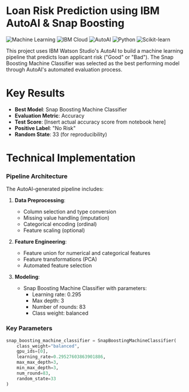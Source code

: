 # Loan Risk Prediction using IBM AutoAI & Snap Boosting

![Machine Learning](https://img.shields.io/badge/-Machine%20Learning-blueviolet) 
![IBM Cloud](https://img.shields.io/badge/IBM-Cloud-blue) 
![AutoAI](https://img.shields.io/badge/AutoAI-FF6D00?logo=ibm) 
![Python](https://img.shields.io/badge/Python-3.11-3776AB?logo=python)
![Scikit-learn](https://img.shields.io/badge/scikit--learn-1.3-F7931E)

This project uses IBM Watson Studio's AutoAI to build a machine learning pipeline that predicts loan applicant risk ("Good" or "Bad"). The Snap Boosting Machine Classifier was selected as the best performing model through AutoAI's automated evaluation process.

# Key Results

- **Best Model**: Snap Boosting Machine Classifier
- **Evaluation Metric**: Accuracy
- **Test Score**: [Insert actual accuracy score from notebook here]
- **Positive Label**: "No Risk"
- **Random State**: 33 (for reproducibility)

# Technical Implementation

### Pipeline Architecture
The AutoAI-generated pipeline includes:

1. **Data Preprocessing**:
   - Column selection and type conversion
   - Missing value handling (imputation)
   - Categorical encoding (ordinal)
   - Feature scaling (optional)

2. **Feature Engineering**:
   - Feature union for numerical and categorical features
   - Feature transformations (PCA)
   - Automated feature selection

3. **Modeling**:
   - Snap Boosting Machine Classifier with parameters:
     - Learning rate: 0.295
     - Max depth: 3
     - Number of rounds: 83
     - Class weight: balanced

### Key Parameters
```python
snap_boosting_machine_classifier = SnapBoostingMachineClassifier(
    class_weight="balanced",
    gpu_ids=[0],
    learning_rate=0.29527603863901886,
    max_max_depth=3,
    min_max_depth=3,
    num_round=83,
    random_state=33
)
